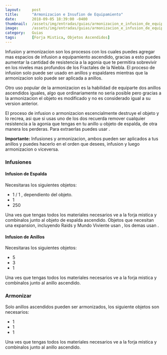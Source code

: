 ```yaml
---
layout:     post
title:      "Armonizacion e Insufion de Equipamiento"
date:       2018-09-05 18:39:00 -0400
thumbnail:  /assets/img/entradas/guias/armonizacion_e_infusion_de_equipamiento.jpg
image:      /assets/img/entradas/guias/armonizacion_e_infusion_de_equipamiento_thumbnail.jpg
category:   Guias
tags:       [Forja Mistica, Objetos Ascendidos]
---
```


<p>Infusion y armonizacion son los procesos con los cuales puedes agregar mas espacios de infusion a equipamiento ascendido, gracias a esto puedes aumentar la cantidad de resistencia a la agonia que te permitira sobrevivir en los niveles mas profundos de los Fractales de la Niebla. El proceso de infusion solo puede ser usado en anillos y espaldares mientras que la armonizacion solo puede ser aplicada a anillos.</p>

<p>Otro uso popular de la armonizacion es la habilidad de equiparte dos anillos ascendidos iguales, algo que ordinariamente no seria posible pero gracias a la armonizacion el objeto es modificado y no es considerado igual a su version anterior.</p>

<p>El proceso de infusion o armonizacion escencialmente destruye el objeto y lo recrea, asi que si usas uno de los dos recuerda remover cualquier resistencia a la agonia que tengas en tu anillo u objeto de espalda, de otra manera los perderas. Para extraerlas puedes usar <span class="embed-link"><span data-armory-embed="items" data-armory-ids="76409" data-armory-inline-text="wiki" data-armory-size="24"></span></span>.</p>

<p><strong>Importante:</strong> Infusiones y armonizacion, ambos pueden ser aplicados a tus anillos y puedes hacerlo en el orden que desees, infusion y luego armonizacion o viceversa.</p>

<h3>Infusiones</h3>

<h4>Infusion de Espalda</h4>

<p>Necesitaras los siguientes objetos:</p>

<ul>
  <li>1 <span class="embed-link"><span data-armory-embed="items" data-armory-ids="38024" data-armory-inline-text="wiki" data-armory-size="24"></span></span> / 1 <span class="embed-link"><span data-armory-embed="items" data-armory-ids="38023" data-armory-inline-text="wiki" data-armory-size="24"></span></span>, dependiento del objeto.</li>
  <li>1 <span class="embed-link"><span data-armory-embed="items" data-armory-ids="37070" data-armory-inline-text="wiki" data-armory-size="24"></span></span></li>
  <li>250 <span class="embed-link"><span data-armory-embed="items" data-armory-ids="19721" data-armory-inline-text="wiki" data-armory-size="24"></span></span></li>
</ul>

<p>Una ves que tengas todos los materiales necesarios ve a la forja mistica y combinalos junto al objeto de espalda ascendido. Objetos que necesitan una expansion, incluyendo Raids y Mundo Viviente usan <span class="embed-link"><span data-armory-embed="items" data-armory-ids="38024" data-armory-inline-text="wiki" data-armory-size="24"></span></span>, los demas usan <span class="embed-link"><span data-armory-embed="items" data-armory-ids="38023" data-armory-inline-text="wiki" data-armory-size="24"></span></span>.</p>

<h4>Infusion de Anillos</h4>

<p>Necesitaras los siguientes objetos:</p>

<ul>
  <li>5 <span class="embed-link"><span data-armory-embed="items" data-armory-ids="38014" data-armory-inline-text="wiki" data-armory-size="24"></span></span></li>
  <li>3 <span class="embed-link"><span data-armory-embed="items" data-armory-ids="38023" data-armory-inline-text="wiki" data-armory-size="24"></span></span></li>
  <li>1 <span class="embed-link"><span data-armory-embed="items" data-armory-ids="38024" data-armory-inline-text="wiki" data-armory-size="24"></span></span></li>
</ul>

<p>Una ves que tengas todos los materiales necesarios ve a la forja mistica y combinalos junto al anillo ascendido.</p>

<h3>Armonizar</h3>

<p>Solo anillos ascendidos pueden ser armonizados, los siguiente objetos son necesarios:</p>

<ul>
  <li>1 <span class="embed-link"><span data-armory-embed="items" data-armory-ids="73381" data-armory-inline-text="wiki" data-armory-size="24"></span></span></li>
  <li>1 <span class="embed-link"><span data-armory-embed="items" data-armory-ids="49424" data-armory-inline-text="wiki" data-armory-size="24"></span></span></li>
  <li>1 <span class="embed-link"><span data-armory-embed="items" data-armory-ids="20796" data-armory-inline-text="wiki" data-armory-size="24"></span></span></li>
</ul>

<p>Una ves que tengas todos los materiales necesarios ve a la forja mistica y combinalos junto al anillo ascendido.</p>
